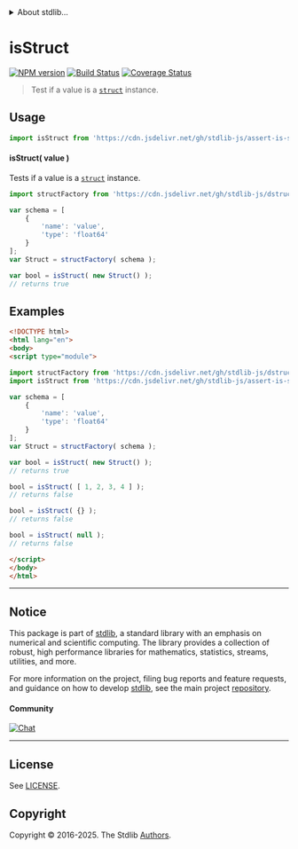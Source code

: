 <!--

@license Apache-2.0

Copyright (c) 2025 The Stdlib Authors.

Licensed under the Apache License, Version 2.0 (the "License");
you may not use this file except in compliance with the License.
You may obtain a copy of the License at

   http://www.apache.org/licenses/LICENSE-2.0

Unless required by applicable law or agreed to in writing, software
distributed under the License is distributed on an "AS IS" BASIS,
WITHOUT WARRANTIES OR CONDITIONS OF ANY KIND, either express or implied.
See the License for the specific language governing permissions and
limitations under the License.

-->


<details>
  <summary>
    About stdlib...
  </summary>
  <p>We believe in a future in which the web is a preferred environment for numerical computation. To help realize this future, we've built stdlib. stdlib is a standard library, with an emphasis on numerical and scientific computation, written in JavaScript (and C) for execution in browsers and in Node.js.</p>
  <p>The library is fully decomposable, being architected in such a way that you can swap out and mix and match APIs and functionality to cater to your exact preferences and use cases.</p>
  <p>When you use stdlib, you can be absolutely certain that you are using the most thorough, rigorous, well-written, studied, documented, tested, measured, and high-quality code out there.</p>
  <p>To join us in bringing numerical computing to the web, get started by checking us out on <a href="https://github.com/stdlib-js/stdlib">GitHub</a>, and please consider <a href="https://opencollective.com/stdlib">financially supporting stdlib</a>. We greatly appreciate your continued support!</p>
</details>

# isStruct

[![NPM version][npm-image]][npm-url] [![Build Status][test-image]][test-url] [![Coverage Status][coverage-image]][coverage-url] <!-- [![dependencies][dependencies-image]][dependencies-url] -->

> Test if a value is a [`struct`][@stdlib/dstructs/struct] instance.



<section class="usage">

## Usage

```javascript
import isStruct from 'https://cdn.jsdelivr.net/gh/stdlib-js/assert-is-struct@esm/index.mjs';
```

#### isStruct( value )

Tests if a value is a [`struct`][@stdlib/dstructs/struct] instance.

```javascript
import structFactory from 'https://cdn.jsdelivr.net/gh/stdlib-js/dstructs-struct@esm/index.mjs';

var schema = [
    {
        'name': 'value',
        'type': 'float64'
    }
];
var Struct = structFactory( schema );

var bool = isStruct( new Struct() );
// returns true
```

</section>

<!-- /.usage -->

<section class="examples">

## Examples

<!-- eslint no-undef: "error" -->

```html
<!DOCTYPE html>
<html lang="en">
<body>
<script type="module">

import structFactory from 'https://cdn.jsdelivr.net/gh/stdlib-js/dstructs-struct@esm/index.mjs';
import isStruct from 'https://cdn.jsdelivr.net/gh/stdlib-js/assert-is-struct@esm/index.mjs';

var schema = [
    {
        'name': 'value',
        'type': 'float64'
    }
];
var Struct = structFactory( schema );

var bool = isStruct( new Struct() );
// returns true

bool = isStruct( [ 1, 2, 3, 4 ] );
// returns false

bool = isStruct( {} );
// returns false

bool = isStruct( null );
// returns false

</script>
</body>
</html>
```

</section>

<!-- /.examples -->

<!-- Section for related `stdlib` packages. Do not manually edit this section, as it is automatically populated. -->

<section class="related">

</section>

<!-- /.related -->

<!-- Section for all links. Make sure to keep an empty line after the `section` element and another before the `/section` close. -->


<section class="main-repo" >

* * *

## Notice

This package is part of [stdlib][stdlib], a standard library with an emphasis on numerical and scientific computing. The library provides a collection of robust, high performance libraries for mathematics, statistics, streams, utilities, and more.

For more information on the project, filing bug reports and feature requests, and guidance on how to develop [stdlib][stdlib], see the main project [repository][stdlib].

#### Community

[![Chat][chat-image]][chat-url]

---

## License

See [LICENSE][stdlib-license].


## Copyright

Copyright &copy; 2016-2025. The Stdlib [Authors][stdlib-authors].

</section>

<!-- /.stdlib -->

<!-- Section for all links. Make sure to keep an empty line after the `section` element and another before the `/section` close. -->

<section class="links">

[npm-image]: http://img.shields.io/npm/v/@stdlib/assert-is-struct.svg
[npm-url]: https://npmjs.org/package/@stdlib/assert-is-struct

[test-image]: https://github.com/stdlib-js/assert-is-struct/actions/workflows/test.yml/badge.svg?branch=main
[test-url]: https://github.com/stdlib-js/assert-is-struct/actions/workflows/test.yml?query=branch:main

[coverage-image]: https://img.shields.io/codecov/c/github/stdlib-js/assert-is-struct/main.svg
[coverage-url]: https://codecov.io/github/stdlib-js/assert-is-struct?branch=main

<!--

[dependencies-image]: https://img.shields.io/david/stdlib-js/assert-is-struct.svg
[dependencies-url]: https://david-dm.org/stdlib-js/assert-is-struct/main

-->

[chat-image]: https://img.shields.io/gitter/room/stdlib-js/stdlib.svg
[chat-url]: https://app.gitter.im/#/room/#stdlib-js_stdlib:gitter.im

[stdlib]: https://github.com/stdlib-js/stdlib

[stdlib-authors]: https://github.com/stdlib-js/stdlib/graphs/contributors

[umd]: https://github.com/umdjs/umd
[es-module]: https://developer.mozilla.org/en-US/docs/Web/JavaScript/Guide/Modules

[deno-url]: https://github.com/stdlib-js/assert-is-struct/tree/deno
[deno-readme]: https://github.com/stdlib-js/assert-is-struct/blob/deno/README.md
[umd-url]: https://github.com/stdlib-js/assert-is-struct/tree/umd
[umd-readme]: https://github.com/stdlib-js/assert-is-struct/blob/umd/README.md
[esm-url]: https://github.com/stdlib-js/assert-is-struct/tree/esm
[esm-readme]: https://github.com/stdlib-js/assert-is-struct/blob/esm/README.md
[branches-url]: https://github.com/stdlib-js/assert-is-struct/blob/main/branches.md

[stdlib-license]: https://raw.githubusercontent.com/stdlib-js/assert-is-struct/main/LICENSE

[@stdlib/dstructs/struct]: https://github.com/stdlib-js/dstructs-struct/tree/esm

</section>

<!-- /.links -->
